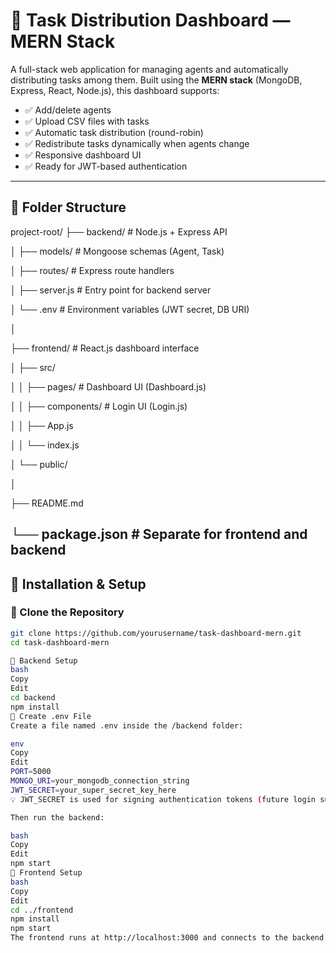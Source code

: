 # 🧠 Task Distribution Dashboard — MERN Stack

A full-stack web application for managing agents and automatically distributing tasks among them. Built using the **MERN stack** (MongoDB, Express, React, Node.js), this dashboard supports:

- ✅ Add/delete agents
- ✅ Upload CSV files with tasks
- ✅ Automatic task distribution (round-robin)
- ✅ Redistribute tasks dynamically when agents change
- ✅ Responsive dashboard UI
- ✅ Ready for JWT-based authentication

---

## 📁 Folder Structure

project-root/
├── backend/ # Node.js + Express API

│ ├── models/ # Mongoose schemas (Agent, Task)

│ ├── routes/ # Express route handlers

│ ├── server.js # Entry point for backend server

│ └── .env # Environment variables (JWT secret, DB URI)

│

├── frontend/ # React.js dashboard interface

│ ├── src/

│ │ ├── pages/ # Dashboard UI (Dashboard.js)

│ │ ├── components/ # Login UI (Login.js)

│ │ ├── App.js

│ │ └── index.js

│ └── public/

│

├── README.md

└── package.json # Separate for frontend and backend
---

## 🚀 Installation & Setup

### 🔹 Clone the Repository

```bash
git clone https://github.com/yourusername/task-dashboard-mern.git
cd task-dashboard-mern

🔹 Backend Setup
bash
Copy
Edit
cd backend
npm install
🔐 Create .env File
Create a file named .env inside the /backend folder:

env
Copy
Edit
PORT=5000
MONGO_URI=your_mongodb_connection_string
JWT_SECRET=your_super_secret_key_here
💡 JWT_SECRET is used for signing authentication tokens (future login support).

Then run the backend:

bash
Copy
Edit
npm start
🔹 Frontend Setup
bash
Copy
Edit
cd ../frontend
npm install
npm start
The frontend runs at http://localhost:3000 and connects to the backend at http://localhost:5000.
